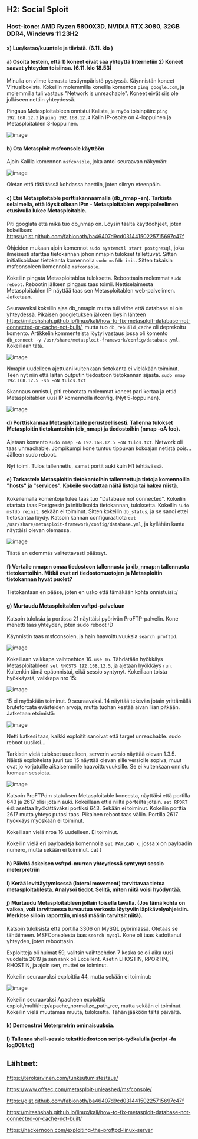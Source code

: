 ## H2: Social Sploit
### Host-kone: AMD Ryzen 5800X3D, NVIDIA RTX 3080, 32GB DDR4, Windows 11 23H2

#### x) Lue/katso/kuuntele ja tiivistä. (6.11. klo )




#### a) Osoita testein, että 1) koneet eivät saa yhteyttä Internetiin 2) Koneet saavat yhteyden toisiinsa. (6.11. klo 18.53)

Minulla on viime kerrasta testiympäristö pystyssä. Käynnistän koneet Virtualboxista. Kokeilin molemmilla koneilla komentoa `ping google.com`, ja molemmilla tuli vastaus "Network is unreachable". Koneet eivät siis ole julkiseen nettiin yhteydessä.

Pingaus Metasploitableen onnistui Kalista, ja myös toisinpäin: `ping 192.168.12.3` ja `ping 192.168.12.4` Kalin IP-osoite on 4-loppuinen ja Metasploitablen 3-loppuinen.

![image](https://github.com/user-attachments/assets/75303d99-6754-4e42-9b93-6b41cb29261a)

#### b) Ota Metasploit msfconsole käyttöön

Ajoin Kalilla komennon `msfconsole`, joka antoi seuraavan näkymän: 

![image](https://github.com/user-attachments/assets/fc191906-610e-4ab4-a93d-968eab2cd4a2)

Oletan että tätä tässä kohdassa haettiin, joten siirryn eteenpäin. 

#### c) Etsi Metasploitable porttiskannaamalla (db_nmap -sn). Tarkista selaimella, että löysit oikean IP:n - Metasploitablen weppipalvelimen etusivulla lukee Metasploitable.

Piti googlata että mikä tuo db_nmap on. Löysin täältä käyttöohjeet, joten kokeillaan: https://gist.github.com/fabionoth/ba46407d9cd03144150225715697c47f

Ohjeiden mukaan ajoin komennot `sudo systemctl start postgresql`, joka ilmeisesti starttaa tietokannan johon nmapin tulokset tallettuvat. Sitten initialisoidaan tietokanta komennolla `sudo msfdb init`. Sitten takaisin msfconsoleen komennolla `msfconsole`.

Kokeilin pingata Metasploitablea tuloksetta. Reboottasin molemmat `sudo reboot`. Rebootin jälkeen pingaus taas toimii. Nettiselaimesta Metasploitablen IP näyttää taas sen Metasploitablen web-palvelimen. Jatketaan. 

Seuraavaksi kokeilin ajaa db_nmapin mutta tuli virhe että database ei ole yhteydessä. Pikaisen googletuksen jälkeen löysin lähteen https://miteshshah.github.io/linux/kali/how-to-fix-metasploit-database-not-connected-or-cache-not-built/, mutta tuo `db_rebuild_cache` oli deprekoitu komento.  Artikkelin kommenteista löytyi vastaus jossa oli komento `db_connect -y /usr/share/metasploit-framework/config/database.yml`. Kokeillaan tätä. 

![image](https://github.com/user-attachments/assets/6729cf9b-ff32-4b70-a191-2a8244a1a4e1)

Nmapin uudelleen ajettuani kuitenkaan tietokanta ei vieläkään toiminut. Teen nyt niin että laitan outputin tiedostoon tietokannan sijasta. `sudo nmap 192.168.12.5 -sn -oN tulos.txt`

Skannaus onnistui, piti rebootata molemmat koneet pari kertaa ja ettiä Metasploitablen uusi IP komennolla ifconfig. (Nyt 5-loppuinen).

![image](https://github.com/user-attachments/assets/f568c31e-98bd-464a-a997-4742ed7e3b73)

#### d) Porttiskannaa Metasploitable perusteellisesti. Tallenna tulokset Metasploitin tietokantoihin (db_nmap) ja tiedostoihin (nmap -oA foo).

Ajetaan komento `sudo nmap -A 192.168.12.5 -oN tulos.txt`. Network oli taas unreachable. Jompikumpi kone tuntuu tippuvan kokoajan netistä pois... Jälleen sudo reboot.

Nyt toimi. Tulos tallennettu, samat portit auki kuin H1 tehtävässä.

#### e) Tarkastele Metasploitin tietokantoihin tallennettuja tietoja komennoilla "hosts" ja "services". Kokeile suodattaa näitä listoja tai hakea niistä.

Kokeilemalla komentoja tulee taas tuo "Database not connected". Kokeilin startata taas Postgresin ja initialisoida tietokannan, tuloksetta. Kokeilin `sudo msfdb reinit`, sekään ei toiminut. Sitten kokeilin `db_status`, ja se sanoi ettei tietokantaa löydy. Katsoin kannan configuraatiota `cat /usr/share/metasploit-framework/config/database.yml`, ja kyllähän kanta näyttäisi olevan olemassa.

![image](https://github.com/user-attachments/assets/306aa216-c041-4e09-a9d0-dfe3606bbe6b)

Tästä en edemmäs valitettavasti päässyt. 

#### f) Vertaile nmap:n omaa tiedostoon tallennusta ja db_nmap:n tallennusta tietokantoihin. Mitkä ovat eri tiedostomuotojen ja Metasploitin tietokannan hyvät puolet?

Tietokantaan en pääse, joten en usko että tämäkään kohta onnistuisi :/

#### g) Murtaudu Metasploitablen vsftpd-palveluun

Katsoin tuloksia ja portissa 21 näyttäisi pyörivän ProFTP-palvelin. Kone menetti taas yhteyden, joten sudo reboot :D

Käynnistin taas msfconsolen, ja hain haavoittuvuuksia `search proftpd`.

![image](https://github.com/user-attachments/assets/5a1d6be8-6dc8-434e-9864-2af16b58e43d)

Kokeillaan vaikkapa vaihtoehtoa 16. `use 16`. Tähdätään hyökkäys Metasploitableen `set RHOSTS 192.168.12.5`, ja ajetaan hyökkäys `run`. Kuitenkin tämä epäonnistui, eikä sessio syntynyt. Kokeillaan toista hyökkäystä, vaikkapa nro 15:

![image](https://github.com/user-attachments/assets/595e1266-b71f-4703-a317-2d79f8fa1952)

15 ei myöskään toiminut. 9 seuraavaksi. 14 näyttää tekevän jotain yrittämällä bruteforcata evästeiden arvoja, mutta tuohan kestää aivan liian pitkään. Jatketaan etsimistä:

![image](https://github.com/user-attachments/assets/f8b95052-cbc6-469e-9b33-dd89af5d1a91)

Netti katkesi taas, kaikki exploitit sanoivat että target unreachable. sudo reboot uusiksi...

Tarkistin vielä tulokset uudelleen, serverin versio näyttää olevan 1.3.5. Näistä exploiteista juuri tuo 15 näyttää olevan sille versiolle sopiva, muut ovat jo korjatuille aikaisemmille haavoittuvuuksille. Se ei kuitenkaan onnistu luomaan sessiota. 

![image](https://github.com/user-attachments/assets/7531dc7a-b586-44ea-a9b3-03938b17b1c8)

Katsoin ProFTPd:n statuksen Metasploitable koneesta, näyttäisi että portilla 643 ja 2617 olisi jotain auki. Kokeillaan ettiä niiltä porteilta jotain. `set RPORT 643` asettaa hyökättäväksi portiksi 643. Sekään ei toiminut. Kokeilin porttia 2617 mutta yhteys putosi taas. Pikainen reboot taas väliin. Portilla 2617 hyökkäys myöskään ei toiminut.

Kokeillaan vielä nroa 16 uudelleen. Ei toiminut.

Kokeilin vielä eri payloadeja komennolla `set PAYLOAD x`, jossa x on payloadin numero, mutta sekään ei toiminut. cat t

#### h) Päivitä äskeisen vsftpd-murron yhteydessä syntynyt sessio meterpretriin

#### i) Kerää levittäytymisessä (lateral movement) tarvittavaa tietoa metasploitablesta. Analysoi tiedot. Selitä, miten niitä voisi hyödyntää.

#### j) Murtaudu Metasploitableen jollain toisella tavalla. (Jos tämä kohta on vaikea, voit tarvittaessa turvautua verkosta löytyviin läpikävelyohjeisiin. Merkitse silloin raporttiin, missä määrin tarvitsit niitä).

Katsoin tuloksista että portilla 3306 on MySQL pyörimässä. Otetaas se tähtäimeen. MSFConsolesta taas `search mysql`. Kone oli taas kadottanut yhteyden, joten reboottasin. 

Exploitteja oli huimat 59, valitsin vaihtoehdon 7 koska se oli aika uusi vuodelta 2019 ja sen rank oli Excellent. Asetin LHOSTIN, RPORTIN, RHOSTIN, ja ajoin sen, muttei se toiminut.

Kokeilin seuraavaksi exploittia 44, mutta sekään ei toiminut:

![image](https://github.com/user-attachments/assets/fb1524e4-b015-4ac3-9169-da16fe4d5827)

Kokeilin seuraavaksi Apacheen exploittia exploit/multi/http/apache_normalize_path_rce, mutta sekään ei toiminut. Kokeilin vielä muutamaa muuta, tuloksetta. Tähän jääköön tältä päivältä.

#### k) Demonstroi Meterpretrin ominaisuuksia.

#### l) Tallenna shell-sessio tekstitiedostoon script-työkalulla (script -fa log001.txt)

## Lähteet:

https://terokarvinen.com/tunkeutumistestaus/

https://www.offsec.com/metasploit-unleashed/msfconsole/

https://gist.github.com/fabionoth/ba46407d9cd03144150225715697c47f

https://miteshshah.github.io/linux/kali/how-to-fix-metasploit-database-not-connected-or-cache-not-built/

https://hackernoon.com/exploiting-the-proftpd-linux-server

